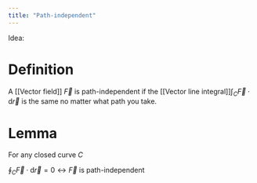 ```yaml
---
title: "Path-independent"
---
```

Idea: 

# Definition
A [[Vector field]] $\vec{F}$ is path-independent if the [[Vector line integral]]$\int_{C} \vec{F} \cdot \mathrm{d} \vec{r}$ is the same no matter what path you take.
# Lemma
For any closed curve $C$

$\oint_{C} \vec{F} \cdot \mathrm{d} \vec{r}=0 \leftrightarrow \vec{F}$ is path-independent